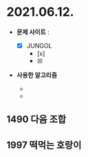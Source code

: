 # 2021.06.12.

- **문제 사이트** : 
  - [x] JUNGOL
    - [x] 
    - [x] 


- **사용한 알고리즘**
  
  - 
  - 
  
  

## 1490 다음 조합





## 1997 떡먹는 호랑이



